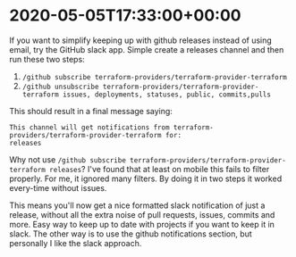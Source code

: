 # 2020-05-05T17:33:00&#43;00:00

If you want to simplify keeping up with github releases instead of using email, try the GitHub slack app. Simple create a releases channel and then run these two steps:

1. `/github subscribe terraform-providers/terraform-provider-terraform`
2. `/github unsubscribe terraform-providers/terraform-provider-terraform issues, deployments, statuses, public, commits,pulls`

This should result in a final message saying:

```text
This channel will get notifications from terraform-providers/terraform-provider-terraform for:
releases
```

Why not use `/github subscribe terraform-providers/terraform-provider-terraform releases`? I&#39;ve found that at least on mobile this fails to filter properly. For me, it ignored many filters. By doing it in two steps it worked every-time without issues.

This means you&#39;ll now get a nice formatted slack notification of just a release, without all the extra noise of pull requests, issues, commits and more. Easy way to keep up to date with projects if you want to keep it in slack. The other way is to use the github notifications section, but personally I like the slack approach.

